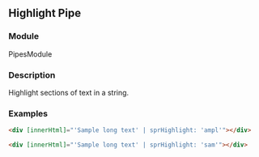 ## Highlight Pipe

### Module
PipesModule

### Description
Highlight sections of text in a string.

### Examples
```html
<div [innerHtml]="'Sample long text' | sprHighlight: 'ampl'"></div>
```

```html
<div [innerHtml]="'Sample long text' | sprHighlight: 'sam'"></div>
```

